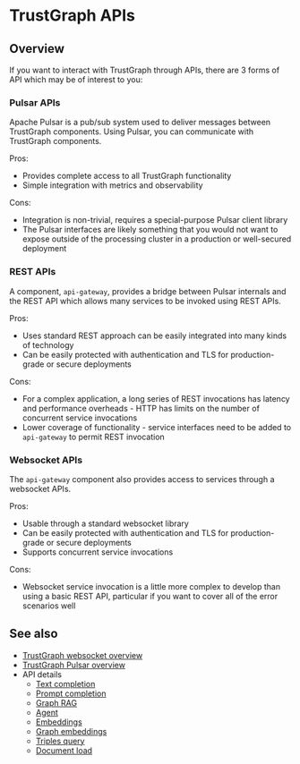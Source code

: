 
# TrustGraph APIs

## Overview

If you want to interact with TrustGraph through APIs, there are 3
forms of API which may be of interest to you:

### Pulsar APIs

Apache Pulsar is a pub/sub system used to deliver messages between TrustGraph
components. Using Pulsar, you can communicate with TrustGraph components.

Pros:
  - Provides complete access to all TrustGraph functionality
  - Simple integration with metrics and observability

Cons:
  - Integration is non-trivial, requires a special-purpose Pulsar client
    library
  - The Pulsar interfaces are likely something that you would not want to
    expose outside of the processing cluster in a production or well-secured
    deployment
    
### REST APIs

A component, `api-gateway`, provides a bridge between Pulsar internals and
the REST API which allows many services to be invoked using REST APIs.

Pros:
  - Uses standard REST approach can be easily integrated into many kinds
    of technology
  - Can be easily protected with authentication and TLS for production-grade
    or secure deployments

Cons:
  - For a complex application, a long series of REST invocations has
    latency and performance overheads - HTTP has limits on the number
    of concurrent service invocations
  - Lower coverage of functionality - service interfaces need to be added to
    `api-gateway` to permit REST invocation

### Websocket APIs

The `api-gateway` component also provides access to services through a
websocket APIs.

Pros:
  - Usable through a standard websocket library
  - Can be easily protected with authentication and TLS for production-grade
    or secure deployments
  - Supports concurrent service invocations

Cons:
  - Websocket service invocation is a little more complex to develop than
    using a basic REST API, particular if you want to cover all of the error
    scenarios well

## See also

- [TrustGraph websocket overview](websocket.md)
- [TrustGraph Pulsar overview](pulsar.md)
- API details
  - [Text completion](api-text-completion.md)
  - [Prompt completion](api-prompt.md)
  - [Graph RAG](api-graph-rag.md)
  - [Agent](api-agent.md)
  - [Embeddings](api-embeddings.md)
  - [Graph embeddings](api-graph-embeddings.md)
  - [Triples query](api-triples-query.md)
  - [Document load](api-document-load.md)

